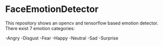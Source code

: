 # FaceEmotionDetector
This repository shows an opencv and tensorflow based emotion detector. There exist 7 emotion categories:

-Angry
-Disgust
-Fear
-Happy
-Neutral
-Sad
-Surprise
